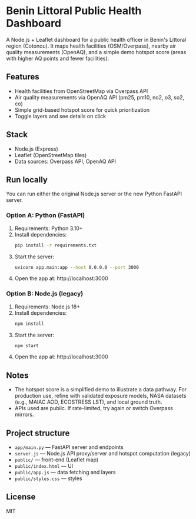 # Benin Littoral Public Health Dashboard

A Node.js + Leaflet dashboard for a public health officer in Benin's Littoral region (Cotonou). It maps health facilities (OSM/Overpass), nearby air quality measurements (OpenAQ), and a simple demo hotspot score (areas with higher AQ points and fewer facilities).

## Features
- Health facilities from OpenStreetMap via Overpass API
- Air quality measurements via OpenAQ API (pm25, pm10, no2, o3, so2, co)
- Simple grid-based hotspot score for quick prioritization
- Toggle layers and see details on click

## Stack
- Node.js (Express)
- Leaflet (OpenStreetMap tiles)
- Data sources: Overpass API, OpenAQ API

## Run locally
You can run either the original Node.js server or the new Python FastAPI server.

### Option A: Python (FastAPI)
1. Requirements: Python 3.10+
2. Install dependencies:
   ```bash
   pip install -r requirements.txt
   ```
3. Start the server:
   ```bash
   uvicorn app.main:app --host 0.0.0.0 --port 3000
   ```
4. Open the app at: http://localhost:3000

### Option B: Node.js (legacy)
1. Requirements: Node.js 18+
2. Install dependencies:
   ```bash
   npm install
   ```
3. Start the server:
   ```bash
   npm start
   ```
4. Open the app at: http://localhost:3000

## Notes
- The hotspot score is a simplified demo to illustrate a data pathway. For production use, refine with validated exposure models, NASA datasets (e.g., MAIAC AOD, ECOSTRESS LST), and local ground truth.
- APIs used are public. If rate-limited, try again or switch Overpass mirrors.

## Project structure
- `app/main.py` — FastAPI server and endpoints
- `server.js` — Node.js API proxy/server and hotspot computation (legacy)
- `public/` — front-end (Leaflet map)
- `public/index.html` — UI
- `public/app.js` — data fetching and layers
- `public/styles.css` — styles

## License
MIT
